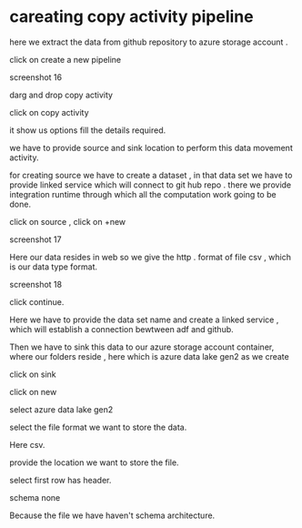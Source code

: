 # careating copy activity pipeline

here we extract the data from github repository to azure storage account .

click on create a new pipeline

screenshot 16

darg and drop copy activity

click on copy activity 

it show us options fill the details required.

we have to provide source and sink location to perform this data movement activity.

for creating source we have to create a dataset , in that data set we have to provide linked service which will connect to git hub repo .
there we provide integration runtime through which all the computation work going to be done.

click on source , click on +new 

screenshot 17

Here our data resides in web so we give the http .
format of file csv , which is our data type format.

screenshot 18

click continue.

Here we have to provide the data set name and create a linked service , which will establish a connection bewtween adf and github.


Then we have to sink this data to our azure storage account container, where our folders reside , here which is azure data lake gen2 as we create

click on sink 

click on new

select azure data lake gen2 

select the file format we want to store the data.

Here csv.

provide the location we want to store the file.

select first row has header.
 
 schema none

Because the file we have haven't schema architecture.





